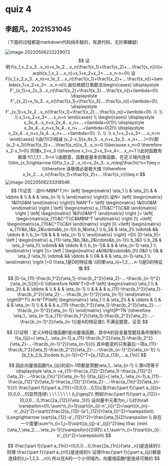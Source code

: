 # quiz 4

## 李超凡，2021531045

（下面的过程都是markdown代码纯手敲的，有源代码，无抄袭嫌疑）

![image-20220506222229072](C:\Users\lcf\AppData\Roaming\Typora\typora-user-images\image-20220506222229072.png)
$$
证明:f(x_1,x_2.x_3...x_n)=x_1x_2....x_n(\frac1{x_1}+\frac1{x_2}+....\frac1{x_n})\\\varphi(x_1,x_2....x_n)=x_1+x_2+x_3+.....x_n-n=0\\
设F(x_1,x_2,x_3...x_n)=x_1x_2....x_n(\frac1{x_1}+\frac1{x_2}+....\frac1{x_n})+\lambda(x_1+x_2+x_3+...x_n-n)\\
由拉格朗日乘数法\begin{cases}
\displaystyle F'_{x_1}=x_2x_3...x_n(\frac1{x_2}+\frac1{x_3}....\frac1{x_n})+\lambda=0\\
\displaystyle F'_{x_2}=x_1x_3...x_n(\frac1{x_1}+\frac1{x_3}....\frac1{x_n})+\lambda=0\\
\displaystyle F'_{x_1}=x_1x_2...x_n(\frac1{x_1}+\frac1{x_2}....\frac1{x_n})+\lambda=0\\
.\\
.\\
.\\
x_1+x_2+x_3+.....x_n=n
\end{cases}
\\
\begin{cases}
\displaystyle x_3x_4...x_n+x_2x_4...x_n+....+\lambda=0(1)\\
\displaystyle x_3x_4...x_n+x_1x_4...x_n+....+\lambda=0(2)\\
\displaystyle x_2x_4...x_n+x_1x_4...x_n+....+\lambda=0\\
.\\
.\\
.\\
x_1+x_2+x_3+.....x_n=n
\end{cases}
\\由(1)(2)相减
(x_2-x_1)(x_4x_5...x_n+x_3x_5...x_n+.....)=0\\即(x_2-x_1)(\frac1{x_3}+....\frac1{x_n})x_3...x_n=0
\\\because x_n>0 \therefore x_2-x_1=0\\
同理x_2=x_3
\\\therefore x_1=x_2=x_3=x_4=....x_n=1
\\此时函数有极值 f(1,1,1,1....1)=n
\\由题意，函数是基本初等函数，在定义域内连续
\\\lim_{x_1\rightarrow 0}f(x_1,x_2...x_n)=x_2x_3...x_n\leq(\frac1n)^n<1\leq n
\\\therefore 该极值必是极大值
\\\therefore x_1x_2....x_n(\frac1{x_1}+\frac1{x_2}+....\frac1{x_n})\leq n
$$
![image-20220506233318546](C:\Users\lcf\AppData\Roaming\Typora\typora-user-images\image-20220506233318546.png)
$$
(1)证否：设H=MBM^T,H=
\left[
\begin{matrix}
 \eta_1      \\
 &   \eta_2\\
  &  & \ddots & \\
 & & & \eta_{n-1}     \\
\end{matrix}
\right]\\
设N=
\left[ \begin{matrix}
1&0\\0&M
\end{matrix}
\right]\\
NAN^T=
\left[ \begin{matrix}
1&0\\0&M
\end{matrix}
\right ]
\left[ \begin{matrix}
a_{11}&C^T\\C&B
\end{matrix}
\right ]
\left[ \begin{matrix}
1&0\\0&M^T
\end{matrix}
\right ]=
\left[ \begin{matrix}a_{11}&C^T\\C&MBM^T
\end{matrix}
\right ]\\
=\left[ \begin{matrix}a_{11}&C^T\\C&H 
\end{matrix}
\right ]\\
=\left[ 
\begin{matrix}
a_{11}&b_1&b_2&\cdots&b_{n-1}\\ 
 b_1&\eta_1      \\
 b_2&  & \eta_2\\
 \vdots&  && \ddots & \\
 b_{n-1}& & & & \eta_{n-1}     \\
\end{matrix}
\right]
=D\\
|D-\eta_1I|=
\left |
\begin{matrix}
a_{11}-\eta_1&b_1&b_2&\cdots&b_{n-1}\\ 
 b_1&0     \\
 b_2&  & \eta_2-\eta_1\\
 \vdots&  && \ddots & \\
 b_{n-1}& & & & \eta_{n-1}-\eta_1     \\
\end{matrix}
\right |\\=
\left |
\begin{matrix}
a&0&0&\cdots&b_0\\ 
0&0     \\
0&  & \eta_2-\eta_1\\
 \vdots&  && \ddots & \\
0& & & & \eta_{n-1}-\eta_1     \\
\end{matrix}
\right |=0
\\\eta_1是D的特征值
\\同理\eta_i(i=1,2,....n-1)是D的特征值
$$

$$
|D-(a_{11}-\frac{b_1^2}{\eta_1}-\frac{b_2^2}{\eta_2}-...-\frac{b_{n-1}^2}{\eta_{n_1}})I|=0
\\\therefore NAN^T=D=P
\left[
\begin{matrix}
 \eta_1      \\
 &   \eta_2\\
  &  & \ddots & \\
 & & & \eta_{n-1}     \\
 & & & & a_{11}-\frac{b_1^2}{\eta_1}-\frac{b_2^2}{\eta_2}-...-\frac{b_{n-1}^2}{\eta_{n-1}}
\end{matrix}
\right]P^T\\
A=N^TP\left[
\begin{matrix}
 \eta_1      \\
 &   \eta_2\\
  &  & \ddots & \\
 & & & \eta_{n-1}     \\
 & & & & a_{11}-\frac{b_1^2}{\eta_1}-\frac{b_2^2}{\eta_2}-...-\frac{b_{n-1}^2}{\eta_{n-1}}
\end{matrix}
\right]P^TN
\\\therefore \eta_1,..\eta_{n-1},a_{11}-\frac{b_1^2}{\eta_1}-\frac{b_2^2}{\eta_2}-...-\frac{b_{n-1}^2}{\eta_{n-1}}是A的特征值\\
不满足题意，证否
$$

$$
(2)证明：定义A特征值函数f是向量值函数，其中A的自变量受题目条件限制\\
f(a_{ij})=( \eta_1,..\eta_{n-1},a_{11}-\frac{b_1^2}{\eta_1}-\frac{b_2^2}{\eta_2}-...-\frac{b_{n-1}^2}{\eta_{n-1}})\\
其中能变的只有最后一项a_{11}-\frac{b_1^2}{\eta_1}-\frac{b_2^2}{\eta_2}-...-\frac{b_{n-1}^2}{\eta_{n-1}}
\\ [b_1,b_2,b_3\cdots b_{n-1}]=C^T=[a_{12},a_{13},....a_{1n}]
$$

$$
因此向量值函数f(a_{ij})的前n-1项都是常数\eta_1,..\eta_{n-1}
\\
第n项等于\displaystyle \eta_n =a_{11}-\frac{a_{12}^2}{\eta_1}-\frac{a_{13}^2}{\eta_2}-...-\frac{a_{1n}^2}{\eta_{n-1}}
\\f(a_{ij})=( \eta_1,..\eta_{n-1},a_{11}-\frac{a_{12}^2}{\eta_1}-\frac{a_{13}^2}{\eta_2}-...-\frac{a_{1n}^2}{\eta_{n-1}})\\
\frac{\part f}{\part a_{11}}=[0,0,0....0,1]以及\frac{\part f}{\part a_{ij}}=[0,0,0...,0]显然连续\ \ \ \ \ \ \ \ \ (i,j)\geq2\\
例如\frac{\part f}{\part a_{12}}=[0,0,0....0,\frac{2a_{12}}{\eta _1}]\\
设向量中元素为n_i
\\对\forall \varepsilon>0\\
\sum^n_{i=1}\sqrt{(n_{i}-n'_{i})^2}=\sqrt{(n_{n}-n'_{n})^2}=\sqrt{(\frac{2(a_{12}-{a'}_{12})}{\eta_1})^2}<\varepsilon\\
\Longrightarrow \sqrt{(a_{12}-a'_{12})^2}<\frac{\eta_1}{2}\varepsilon
\\
存在一个度量\sum^n_{i=1,j=1}\sqrt{(a_{ij}-a'_{ij})^2}\leq \frac {min\{\eta_1,\eta_2,....\eta_{n-1}\}\varepsilon}{2}时\\
s.t.\sum^n_{i=1}\sqrt{(n_{i}-n'_{i})^2}<\varepsilon\\
$$


$$
\frac{\part f}{\part a_{1n}}=[0,0,0....0,\frac{2a_{1n}}{\eta _n}]是连续的\\
同理
\frac{\part f}{\part a_{n1}}是连续的\\
证得\frac{\part f}{\part a_{ij}}都是连续的(i,j=1,2,3...,n)\\
所以在A的一个小邻域内，向量值函数f是连续可微的
$$








